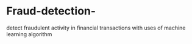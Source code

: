 # Fraud-detection-
detect fraudulent activity in financial transactions with uses of machine learning algorithm
